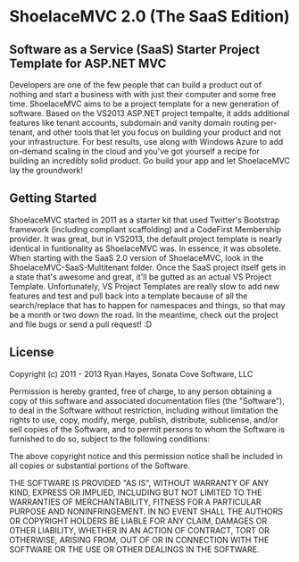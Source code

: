 ShoelaceMVC 2.0 (The SaaS Edition)
==================

Software as a Service (SaaS) Starter Project Template for ASP.NET MVC
-----
Developers are one of the few people that can build a product out of nothing and start a 
business with with just their computer and some free time.  ShoelaceMVC aims to be a project template for
a new generation of software.  Based on the VS2013 ASP.NET project tempalte, it adds additional features like
tenant accounts, subdomain and vanity domain routing per-tenant, and other tools that let you focus on building your product
and not your infrastructure. For best results, use along with Windows Azure to add on-demand scaling in the cloud and you've
got yourself a recipe for building an incredibly solid product. Go build your app and let ShoelaceMVC lay the groundwork!

Getting Started
-------

ShoelaceMVC started in 2011 as a starter kit that used Twitter's Bootstrap framework 
(including compliant scaffolding) and a CodeFirst Membership provider.  It was  great, but in VS2013, the default
project template is nearly identical in funtionality as ShoelaceMVC was.  In essence, it was obsolete.
When starting with the SaaS 2.0 version of ShoelaceMVC, look in the ShoelaceMVC-SaaS-Multitenant folder.  Once the SaaS project
itself gets in a state that's awesome and great, it'll be gutted as an actual VS Project Template.  Unfortunately,
VS Project Templates are really slow to add new features and test and pull back into a template because of all the search/replace
that has to happen for namespaces and things, so that may be a month or two down the road.  In the meantime, check out 
the project and file bugs or send a pull request! :D

License
-------
Copyright (c) 2011 - 2013 Ryan Hayes, Sonata Cove Software, LLC

Permission is hereby granted, free of charge, to any person obtaining a copy of this software and associated documentation files (the "Software"), to deal in the Software without restriction, including without limitation the rights to use, copy, modify, merge, publish, distribute, sublicense, and/or sell copies of the Software, and to permit persons to whom the Software is furnished to do so, subject to the following conditions:

The above copyright notice and this permission notice shall be included in all copies or substantial portions of the Software.

THE SOFTWARE IS PROVIDED "AS IS", WITHOUT WARRANTY OF ANY KIND, EXPRESS OR IMPLIED, INCLUDING BUT NOT LIMITED TO THE WARRANTIES OF MERCHANTABILITY, FITNESS FOR A PARTICULAR PURPOSE AND NONINFRINGEMENT. IN NO EVENT SHALL THE AUTHORS OR COPYRIGHT HOLDERS BE LIABLE FOR ANY CLAIM, DAMAGES OR OTHER LIABILITY, WHETHER IN AN ACTION OF CONTRACT, TORT OR OTHERWISE, ARISING FROM, OUT OF OR IN CONNECTION WITH THE SOFTWARE OR THE USE OR OTHER DEALINGS IN THE SOFTWARE.
